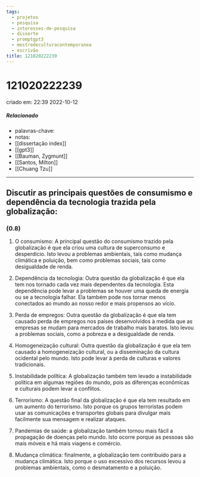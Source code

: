 ```yaml
---
tags:
  - projetos
  - pesquisa
  - interesses-de-pesquisa
  - disserte
  - promptgpt3
  - mestredeculturacontemporanea
  - escrivão
title: 121020222239
---
```

# 121020222239
criado em: 22:39 2022-10-12

##### Relacionado
- palavras-chave: 
- notas: 
- [[dissertação index]]
- [[gpt3]]
- [[Bauman, Zygmunt]]
- [[Santos, Milton]]
- [[Chuang Tzu]]

---

## Discutir as principais questões de consumismo e dependência da tecnologia trazida pela globalização:
### (0.8)


1. O consumismo: A principal questão do consumismo trazido pela globalização é que ela criou uma cultura de superconsumo e desperdício. Isto levou a problemas ambientais, tais como mudança climática e poluição, bem como problemas sociais, tais como desigualdade de renda.

2. Dependência da tecnologia: Outra questão da globalização é que ela tem nos tornado cada vez mais dependentes da tecnologia. Esta dependência pode levar a problemas se houver uma queda de energia ou se a tecnologia falhar. Ela também pode nos tornar menos conectados ao mundo ao nosso redor e mais propensos ao vício.

3. Perda de empregos: Outra questão da globalização é que ela tem causado perda de empregos nos países desenvolvidos à medida que as empresas se mudam para mercados de trabalho mais baratos. Isto levou a problemas sociais, como a pobreza e a desigualdade de renda.

4. Homogeneização cultural: Outra questão da globalização é que ela tem causado a homogeneização cultural, ou a disseminação da cultura ocidental pelo mundo. Isto pode levar à perda de culturas e valores tradicionais.

5. Instabilidade política: A globalização também tem levado a instabilidade política em algumas regiões do mundo, pois as diferenças econômicas e culturais podem levar a conflitos.

6. Terrorismo: A questão final da globalização é que ela tem resultado em um aumento do terrorismo. Isto porque os grupos terroristas podem usar as comunicações e transportes globais para divulgar mais facilmente sua mensagem e realizar ataques.

7. Pandemias de saúde: a globalização também tornou mais fácil a propagação de doenças pelo mundo. Isto ocorre porque as pessoas são mais móveis e há mais viagens e comércio.

8. Mudança climática: finalmente, a globalização tem contribuído para a mudança climática. Isto porque o uso excessivo dos recursos levou a problemas ambientais, como o desmatamento e a poluição.